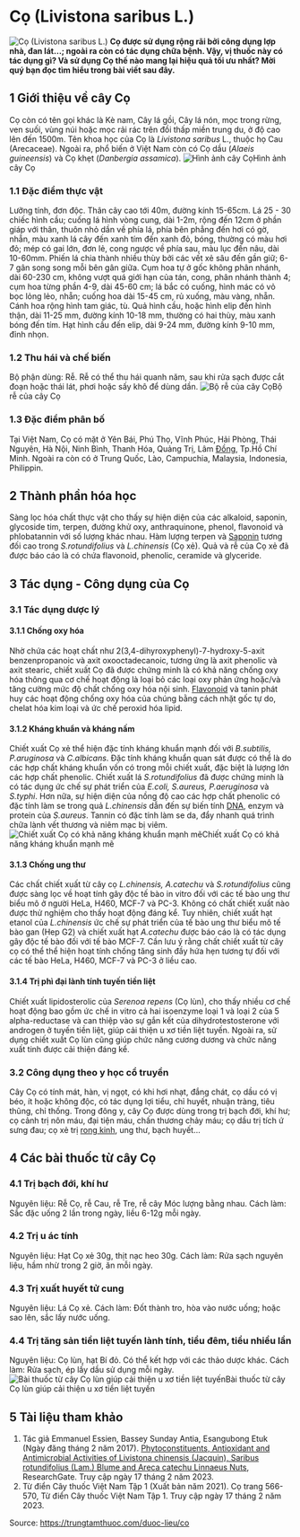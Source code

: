 # Cọ (Livistona saribus L.)

![Cọ \(Livistona saribus L.\)](https://trungtamthuoc.com/images/others/cay-co-1776.jpg)
**Cọ được sử dụng rộng rãi bởi công dụng lợp nhà, đan lát…; ngoài ra còn có tác dụng chữa bệnh. Vậy, vị thuốc này có tác dụng gì? Và sử dụng Cọ thế nào mang lại hiệu quả tối ưu nhất? Mời quý bạn đọc tìm hiểu trong bài viết sau đây.**
##  1 Giới thiệu về cây Cọ
Cọ còn có tên gọi khác là Kè nam, Cây lá gồi, Cây lá nón, mọc trong rừng, ven suối, vùng núi hoặc mọc rải rác trên đồi thấp miền trung du, ở độ cao lên đến 1500m. 
Tên khoa học của Cọ là _Livistona saribus_ L., thuộc họ Cau (Arecaceae). Ngoài ra, phổ biến ở Việt Nam còn có Cọ dầu (_Alaeis guineensis_) và Cọ khẹt (_Danbergia assamica_).
![Hình ảnh cây Cọ](https://trungtamthuoc.com/images/item/hinh-anh-cay-co.jpg)Hình ảnh cây Cọ
### 1.1 Đặc điểm thực vật
Lưỡng tính, đơn độc. Thân cây cao tới 40m, đường kính 15-65cm. Lá 25 - 30 chiếc hình cầu; cuống lá hình vòng cung, dài 1-2m, rộng đến 12cm ở phần giáp với thân, thuôn nhỏ dần về phía lá, phía bên phẳng đến hơi có gờ, nhẵn, màu xanh lá cây đến xanh tím đến xanh đỏ, bóng, thường có màu hơi đỏ; mép có gai lớn, đơn lẻ, cong ngược về phía sau, màu lục đến nâu, dài 10-60mm. Phiến lá chia thành nhiều thùy bởi các vết xẻ sâu đến gần giữ; 6-7 gân song song mỗi bên gân giữa.
Cụm hoa tự ở gốc không phân nhánh, dài 60-230 cm, không vượt quá giới hạn của tán, cong, phân nhánh thành 4; cụm hoa từng phần 4-9, dài 45-60 cm; lá bắc có cuống, hình mác có vỏ bọc lỏng lẻo, nhẵn; cuống hoa dài 15-45 cm, rủ xuống, màu vàng, nhẵn. Cánh hoa rộng hình tam giác, tù. Quả hình cầu, hoặc hình elip đến hình thận, dài 11-25 mm, đường kính 10-18 mm, thường có hai thùy, màu xanh bóng đến tím. Hạt hình cầu đến elip, dài 9-24 mm, đường kính 9-10 mm, đỉnh nhọn.
### 1.2 Thu hái và chế biến
Bộ phận dùng: Rễ.
Rễ có thể thu hái quanh năm, sau khi rửa sạch được cắt đoạn hoặc thái lát, phơi hoặc sấy khô để dùng dần.
![Bộ rễ của cây Cọ](https://trungtamthuoc.com/images/item/re-cay-co.jpg)Bộ rễ của cây Cọ
### 1.3 Đặc điểm phân bố
Tại Việt Nam, Cọ có mặt ở Yên Bái, Phú Thọ, Vĩnh Phúc, Hải Phòng, Thái Nguyên, Hà Nội, Ninh Bình, Thanh Hóa, Quảng Trị, Lâm [Đồng](https://trungtamthuoc.com/hoat-chat/dong "Đồng"), Tp.Hồ Chí Minh. Ngoài ra còn có ở Trung Quốc, Lào, Campuchia, Malaysia, Indonesia, Philippin.
##  2 Thành phần hóa học
Sàng lọc hóa chất thực vật cho thấy sự hiện diện của các alkaloid, saponin, glycoside tim, terpen, đường khử oxy, anthraquinone, phenol, flavonoid và phlobatannin với số lượng khác nhau. Hàm lượng terpen và [Saponin](https://trungtamthuoc.com/hoat-chat/saponin "Saponin") tương đối cao trong _S.rotundifolius_ và _L.chinensis_ (Cọ xẻ). Quả và rễ của Cọ xẻ đã được báo cáo là có chứa flavonoid, phenolic, ceramide và glyceride.
##  3 Tác dụng - Công dụng của Cọ
### 3.1 Tác dụng dược lý
#### 3.1.1 Chống oxy hóa
Nhờ chứa các hoạt chất như 2(3,4-dihyroxyphenyl)-7-hydroxy-5-axit benzenpropanoic và axit oxooctadecanoic, tương ứng là axit phenolic và axit stearic, chiết xuất Cọ đã được chứng minh là có khả năng chống oxy hóa thông qua cơ chế hoạt động là loại bỏ các loại oxy phản ứng hoặc/và tăng cường mức độ chất chống oxy hóa nội sinh. [Flavonoid](https://trungtamthuoc.com/hoat-chat/flavonoid "Flavonoid") và tanin phát huy các hoạt động chống oxy hóa của chúng bằng cách nhặt gốc tự do, chelat hóa kim loại và ức chế peroxid hóa lipid.
#### 3.1.2 Kháng khuẩn và kháng nấm
Chiết xuất Cọ xẻ thể hiện đặc tính kháng khuẩn mạnh đối với _B.subtilis, P.aruginosa_ và _C.albicans_. Đặc tính kháng khuẩn quan sát được có thể là do các hợp chất kháng khuẩn vốn có trong mỗi chiết xuất, đặc biệt là lượng lớn các hợp chất phenolic. Chiết xuất lá _S.rotundifolius_ đã được chứng minh là có tác dụng ức chế sự phát triển của _E.coli, S.aureus, P.aeruginosa_ và _S.typhi_. Hơn nữa, sự hiện diện của nồng độ cao các hợp chất phenolic có đặc tính làm se trong quả _L.chinensis_ dẫn đến sự biến tính [DNA](https://trungtamthuoc.com/hoat-chat/dna "DNA"), enzym và protein của _S.aureus_. Tannin có đặc tính làm se da, đẩy nhanh quá trình chữa lành vết thương và niêm mạc bị viêm.
![Chiết xuất Cọ có khả năng kháng khuẩn mạnh mẽ](https://trungtamthuoc.com/images/item/tac-dung-co.jpg)Chiết xuất Cọ có khả năng kháng khuẩn mạnh mẽ
#### 3.1.3 Chống ung thư
Các chất chiết xuất từ cây cọ _L.chinensis, A.catechu_ và _S.rotundifolius_ cũng được sàng lọc về hoạt tính gây độc tế bào in vitro đối với các tế bào ung thư biểu mô ở người HeLa, H460, MCF-7 và PC-3. Không có chất chiết xuất nào được thử nghiệm cho thấy hoạt động đáng kể. Tuy nhiên, chiết xuất hạt etanol của _L.chinensis_ ức chế sự phát triển của tế bào ung thư biểu mô tế bào gan (Hep G2) và chiết xuất hạt _A.catechu_ được báo cáo là có tác dụng gây độc tế bào đối với tế bào MCF-7. Cần lưu ý rằng chất chiết xuất từ cây cọ có thể thể hiện hoạt tính chống tăng sinh đầy hứa hẹn tương tự đối với các tế bào HeLa, H460, MCF-7 và PC-3 ở liều cao.
#### 3.1.4 Trị phì đại lành tính tuyến tiền liệt
Chiết xuất lipidosterolic của _Serenoa repens_ (Cọ lùn), cho thấy nhiều cơ chế hoạt động bao gồm ức chế in vitro cả hai isoenzyme loại 1 và loại 2 của 5 alpha-reductase và can thiệp vào sự gắn kết của dihydrotestosterone với androgen ở tuyến tiền liệt, giúp cải thiện u xơ tiền liệt tuyến.
Ngoài ra, sử dụng chiết xuất Cọ lùn cũng giúp chức năng cương dương và chức năng xuất tinh được cải thiện đáng kể.
### 3.2 Công dụng theo y học cổ truyền
Cây Cọ có tính mát, hàn, vị ngọt, có khi hơi nhạt, đắng chát, cọ dầu có vị béo, ít hoặc không độc, có tác dụng lợi tiểu, chỉ huyết, nhuận tràng, tiêu thũng, chỉ thống.
Trong đông y, cây Cọ được dùng trong trị bạch đới, khí hư; cọ cảnh trị nôn máu, đại tiện máu, chấn thương chảy máu; cọ dầu trị tích ứ sưng đau; cọ xẻ trị [rong kinh](https://trungtamthuoc.com/bai-viet/rong-kinh-rong-huyet "rong kinh"), ung thư, bạch huyết…
##  4 Các bài thuốc từ cây Cọ
### 4.1 Trị bạch đới, khí hư
Nguyên liệu: Rễ Cọ, rễ Cau, rễ Tre, rễ cây Móc lượng bằng nhau.
Cách làm: Sắc đặc uống 2 lần trong ngày, liều 6-12g mỗi ngày.
### 4.2 Trị u ác tính
Nguyên liệu: Hạt Cọ xẻ 30g, thịt nạc heo 30g.
Cách làm: Rửa sạch nguyên liệu, hầm nhừ trong 2 giờ, ăn mỗi ngày.
### 4.3 Trị xuất huyết tử cung
Nguyên liệu: Lá Cọ xẻ.
Cách làm: Đốt thành tro, hòa vào nước uống; hoặc sao lên, sắc lấy nước uống.
### 4.4 Trị tăng sản tiền liệt tuyến lành tính, tiểu đêm, tiểu nhiều lần
Nguyên liệu: Cọ lùn, hạt Bí đỏ. Có thể kết hợp với các thảo dược khác.
Cách làm: Rửa sạch, ép lấy dầu sử dụng mỗi ngày.
![Bài thuốc từ cây Cọ lùn giúp cải thiện u xơ tiền liệt tuyến](https://trungtamthuoc.com/images/item/bai-thuoc-co.jpg)Bài thuốc từ cây Cọ lùn giúp cải thiện u xơ tiền liệt tuyến
##  5 Tài liệu tham khảo
1. Tác giả Emmanuel Essien, Bassey Sunday Antia, Esangubong Etuk (Ngày đăng tháng 2 năm 2017). [Phytoconstituents, Antioxidant and Antimicrobial Activities of Livistona chinensis (Jacquin), Saribus rotundifolius (Lam.) Blume and Areca catechu Linnaeus Nuts](https://www.researchgate.net/publication/316721201_Phytoconstituents_Antioxidant_and_Antimicrobial_Activities_of_Livistona_chinensis_Jacquin_Saribus_rotundifolius_Lam_Blume_and_Areca_catechu_Linnaeus_Nuts), ResearchGate. Truy cập ngày 17 tháng 2 năm 2023. 
2. Từ điển Cây thuốc Việt Nam Tập 1 (Xuất bản năm 2021). Cọ trang 566-570, Từ điển Cây thuốc Việt Nam Tập 1. Truy cập ngày 17 tháng 2 năm 2023.


Source: https://trungtamthuoc.com/duoc-lieu/co